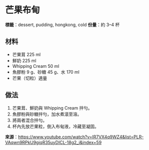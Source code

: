 # 芒果布甸

**標籤**：dessert, pudding, hongkong, cold
**份量**：約 3–4 杯

## 材料

- 芒果茸 225 ml
- 鮮奶 225 ml
- Whipping Cream 50 ml
- 魚膠粉 9 g、砂糖 45 g、水 170 ml
- 芒果（切粒）適量

## 做法

1. 芒果茸、鮮奶與 Whipping Cream 拌勻。
2. 魚膠粉與砂糖拌勻，加水煮滾至溶。
3. 將兩者混合拌勻。
4. 杯內先放芒果粒，倒入布甸液，冷藏至凝固。

**來源**：https://www.youtube.com/watch?v=IR7VX4q9WZ4&list=PLR-VAqwn9RPkU9giqR35uyDICL-18g2_i&index=59
